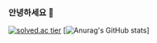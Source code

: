 ### 안녕하세요 👋

[![solved.ac tier](http://mazassumnida.wtf/api/generate_badge?boj=k1mjunooo)](https://solved.ac/k1mjunooo)
[![Anurag's GitHub stats](https://github-readme-stats.vercel.app/api?username=KimsHouse&&show_icons=true&theme=redical)]
<!--
**KimsHouse/KimsHouse** is a ✨ _special_ ✨ repository because its `README.md` (this file) appears on your GitHub profile.

Here are some ideas to get you started:

- 🔭 I’m currently working on ...
- 🌱 I’m currently learning ...
- 👯 I’m looking to collaborate on ...
- 🤔 I’m looking for help with ...
- 💬 Ask me about ...
- 📫 How to reach me: ...
- 😄 Pronouns: ...
- ⚡ Fun fact: ...
-->
